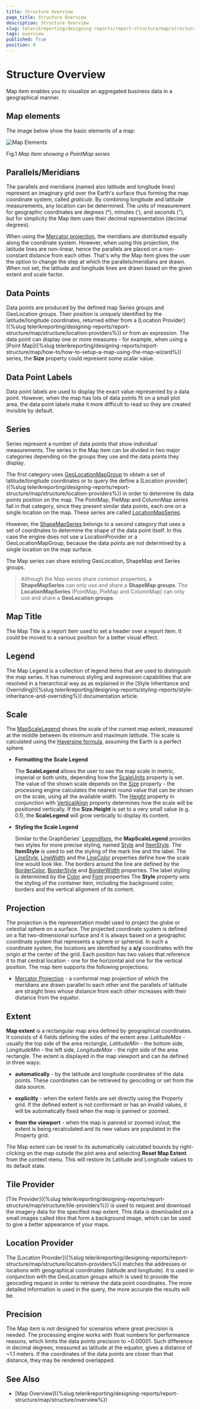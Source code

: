 ```yaml
---
title: Structure Overview
page_title: Structure Overview
description: Structure Overview
slug: telerikreporting/designing-reports/report-structure/map/structure/overview
tags: overview
published: True
position: 0
---
```


# Structure Overview

Map item enables you to visualize an aggregated business data in a geographical manner.

## Map elements

The image below show the basic elements of a map: 

  ![Map Elements](images/Map/MapElements.png)

Fig.1 *Map Item showing a PointMap series* 

## Parallels/Meridians

The parallels and meridians (named also latitude and longitude lines) represent an imaginary grid over the Earth's surface thus forming the map coordinate system, called *graticule*. By combining longitude and latitude measurements, any location can be determined. The units of measurement for geographic coordinates are degrees (°), minutes ('), and seconds ("), but for simplicity the Map item uses their decimal representation (decimal degrees). 

When using the [Mercator projection](#projection), the meridians are distributed equally along the coordinate system. However, when using this projection, the latitude lines are non-linear, hence the parallels are placed on a non-constant distance from each other. That's why the Map item gives the user the option to change the step at which the parallels/meridians are drawn. When not set, the latitude and longitude lines are drawn based on the given extent and scale factor. 

## Data Points

Data points are produced by the defined map Series groups and GeoLocation groups. Their position is uniquely identified by the latitude/longitude coordinates, returned either from a [Location Provider]({%slug telerikreporting/designing-reports/report-structure/map/structure/location-providers%}) or from an expression. The data point can display one or more measures - for example, when using a [Point Map]({%slug telerikreporting/designing-reports/report-structure/map/how-to/how-to-setup-a-map-using-the-map-wizard%}) series, the __Size__ property could represent some scalar value. 

## Data Point Labels

Data point labels are used to display the exact value represented by a data point. However, when the map has lots of data points fit on a small plot area, the data point labels make it more difficult to read so they are created invisible by default. 

## Series

Series represent a number of data points that show individual measurements. The series in the Map item can be divided in two major categories depending on the groups they use and the data points they display. 

The first category uses [GeoLocationMapGroup](/reporting/api/Telerik.Reporting.GeoLocationMapGroup) to obtain a set of latitude/longitude coordinates or to query the define a [Location provider]({%slug telerikreporting/designing-reports/report-structure/map/structure/location-providers%}) in order to determine its data points position on the map. The PointMap, PieMap and ColumnMap series fall in that category, since they present similar data points, each one on a single location on the map. These series are called [LocationMapSeries](/reporting/api/Telerik.Reporting.LocationMapSeries). 

However, the [ShapeMapSeries](/reporting/api/Telerik.Reporting.ShapeMapSeries) belongs to a second category that uses a set of coordinates to determine the shape of the data point itself. In this case the engine does not use a LocationProvider or a GeoLocationMapGroup, because the data points are not determined by a single location on the map surface. 

The Map series can share existing GeoLocation, ShapeMap and Series groups.

> Although the Map series share common properties, a __ShapeMapSeries__ can only use and share a __ShapeMap groups__. The __LocationMapSeries__ (PointMap, PieMap and ColumnMap) can only use and share a __GeoLocation groups__. 

## Map Title

The Map Title is a report item used to set a header over a report item. It could be moved to a various position for a better visual effect. 

## Legend

The Map Legend is a collection of legend items that are used to distinguish the map series. It has numerous styling and expression capabilities that are resolved in a hierarchical way as as explained in the [Style Inheritance and Overriding]({%slug telerikreporting/designing-reports/styling-reports/style-inheritance-and-overriding%}) documentation article. 

## Scale

The [MapScaleLegend](/reporting/api/Telerik.Reporting.MapScaleLegend) shows the scale of the current map extent, measured at the middle between its minimum and maximum latitude. The scale is calculated using the [Haversine formula](http://en.wikipedia.org/wiki/Haversine_formula), assuming the Earth is a perfect sphere. 

* __Formatting the Scale Legend__ 

  The __ScaleLegend__ allows the user to see the map scale in metric, imperial or both units, depending how the [ScaleUnits](/reporting/api/Telerik.Reporting.MapScaleLegend#Telerik_Reporting_MapScaleLegend_ScaleUnits) property is set. The value of the shown scale depends on the [Size](/reporting/api/Telerik.Reporting.MapScaleLegend#Telerik_Reporting_MapScaleLegend_Size) property - the processing engine calculates the nearest round value that can be shown on the scale, using all the available width. The [Height](/reporting/api/Telerik.Reporting.Drawing.SizeU#Telerik_Reporting_Drawing_SizeU_Height) property in conjunction with [VerticalAlign](/reporting/api/Telerik.Reporting.Drawing.VerticalAlign) property determines how the scale will be positioned vertically. If the __Size.Height__ is set to a very small value (e.g. 0.1), the __ScaleLegend__ will grow vertically to display its content. 

* __Styling the Scale Legend__ 

  Similar to the GraphSeries' [LegendItem](/reporting/api/Telerik.Reporting.LegendItem), the __MapScaleLegend__ provides two styles for more precise styling, named [Style](/reporting/api/Telerik.Reporting.MapScaleLegend#Telerik_Reporting_MapScaleLegend_Style) and [ItemStyle](/reporting/api/Telerik.Reporting.MapScaleLegend#Telerik_Reporting_MapScaleLegend_ItemStyle). The __ItemStyle__ is used to set the styling of the mark line and the label. The [LineStyle](/reporting/api/Telerik.Reporting.Drawing.Style#Telerik_Reporting_Drawing_Style_LineStyle), [LineWidth](/reporting/api/Telerik.Reporting.Drawing.Style#Telerik_Reporting_Drawing_Style_LineWidth) and the [LineColor](/reporting/api/Telerik.Reporting.Drawing.Style#Telerik_Reporting_Drawing_Style_LineColor) properties define how the scale line would look like. The borders around the line are defined by the [BorderColor](/reporting/api/Telerik.Reporting.Drawing.Style#Telerik_Reporting_Drawing_Style_BorderColor), [BorderStyle](/reporting/api/Telerik.Reporting.Drawing.Style#Telerik_Reporting_Drawing_Style_BorderStyle) and [BorderWidth](/reporting/api/Telerik.Reporting.Drawing.Style#Telerik_Reporting_Drawing_Style_BorderWidth) properties. The label styling is determined by the [Color](/reporting/api/Telerik.Reporting.Drawing.Style#Telerik_Reporting_Drawing_Style_Color) and [Font](/reporting/api/Telerik.Reporting.Drawing.Style#Telerik_Reporting_Drawing_Style_Font) properties The __Style__ property sets the styling of the container item, including the background color, borders and the vertical alignment of its content. 

## Projection

The projection is the representation model used to project the globe or celestial sphere on a surface. The projected coordinate system is defined on a flat two-dimensional surface and it is always based on a geographic coordinate system that represents a sphere or spheroid. In such a coordinate system, the locations are identified by a __x/y__ coordinates with the origin at the center of the grid. Each position has two values that reference it to that central location - one for the horizontal and one for the vertical position. The map item supports the following projections: 

* [Mercator Projection](http://en.wikipedia.org/wiki/Mercator_projection) - a conformal map projection of which the meridians are drawn parallel to each other and the parallels of latitude are straight lines whose distance from each other increases with their distance from the equator. 

## Extent

__Map extent__ is a rectangular map area defined by geographical coordinates. It consists of 4 fields defining the sides of the extent area: *LatitudeMax* - usually the top side of the area rectangle, *LatitudeMin* - the bottom side, *LongitudeMin* - the left side, *LongitudeMax* - the right side of the area rectangle. The extent is displayed in the map viewport and can be defined in three ways: 

* __automatically__ - by the latitude and longitude coordinates of the data points. These coordinates can be retrieved by geocoding or set from the data source. 

* __explicitly__ - when the extent fields are set directly using the Property grid. If the defined extent is not conformant or has an invalid values, it will be automatically fixed when the map is panned or zoomed. 

* __from the viewport__ - when the map is panned or zoomed in/out, the extent is being recalculated and its new values are populated in the Property grid. 

The Map extent can be reset to its automatically calculated bounds by right-clicking on the map outside the plot area and selecting __Reset Map Extent__ from the context menu. This will restore its Latitude and Longitude values to its default state. 

## Tile Provider

[Tile Provider]({%slug telerikreporting/designing-reports/report-structure/map/structure/tile-providers%}) is used to request and download the imagery data for the specified map extent. This data is downloaded on a small images called *tiles* that form a background image, which can be used to give a better appearance of your maps. 

## Location Provider

The [Location Provider]({%slug telerikreporting/designing-reports/report-structure/map/structure/location-providers%}) matches the addresses or locations with geographical coordinates (latitude and longitude). It is used in conjunction with the GeoLocation groups which is used to provide the geocoding request in order to retrieve the data point coordinates. The more detailed information is used in the query, the more accurate the results will be. 

## Precision

The Map item is not designed for scenarios where great precision is needed. The processing engine works with float numbers for performance reasons, which limits the data points precision to ~0.00001. Such difference in decimal degrees, measured as latitude at the equator, gives a distance of ~1.1 meters. If the coordinates of the data points are closer than that distance, they may be rendered overlapped. 

## See Also

* [Map Overview]({%slug telerikreporting/designing-reports/report-structure/map/structure/overview%})

